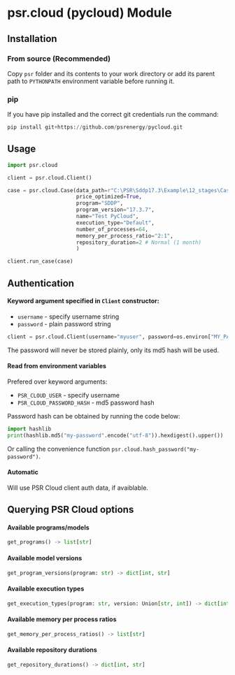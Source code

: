 # psr.cloud (pycloud) Module

## Installation

### From source (Recommended)

Copy `psr` folder and its contents to your work directory or add its parent path to `PYTHONPATH` environment variable before running it.

### pip

If you have pip installed and the correct git credentials run the command:

```python
pip install git+https://github.com/psrenergy/pycloud.git
```

## Usage

```python
import psr.cloud

client = psr.cloud.Client()

case = psr.cloud.Case(data_path=r"C:\PSR\Sddp17.3\Example\12_stages\Case21",
                      price_optimized=True,
                      program="SDDP",
                      program_version="17.3.7",
                      name="Test PyCloud",
                      execution_type="Default",
                      number_of_processes=64,
                      memory_per_process_ratio="2:1",
                      repository_duration=2 # Normal (1 month)
                      )

client.run_case(case)
```

## Authentication

#### Keyword argument specified in `Client` constructor:

- `username` - specify username string
- `password` - plain password string

```python
client = psr.cloud.Client(username="myuser", password=os.environ["MY_PASSWORD"])
```

The password will never be stored plainly, only its md5 hash will be used.

#### Read from environment variables

Prefered over keyword arguments:

- `PSR_CLOUD_USER` - specify username
- `PSR_CLOUD_PASSWORD_HASH` - md5 password hash

Password hash can be obtained by running the code below:

```python
import hashlib
print(hashlib.md5("my-password".encode("utf-8")).hexdigest().upper())
```

Or calling the convenience function `psr.cloud.hash_password("my-password")`.

#### Automatic

Will use PSR Cloud client auth data, if avaiblable.

## Querying PSR Cloud options

#### Available programs/models

```python
get_programs() -> list[str]
```

#### Available model versions

```python
get_program_versions(program: str) -> dict[int, str]
```

#### Available execution types

```python
get_execution_types(program: str, version: Union[str, int]) -> dict[int, str]
```

#### Available memory per process ratios

```python
get_memory_per_process_ratios() -> list[str]
```

#### Available repository durations

```python
get_repository_durations() -> dict[int, str]
```
